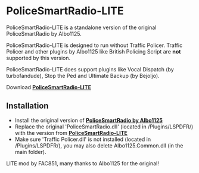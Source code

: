 # PoliceSmartRadio-LITE
PoliceSmartRadio-LITE is a standalone version of the original PoliceSmartRadio by Albo1125.

PoliceSmartRadio-LITE is designed to run without Traffic Policer. Traffic Policer and other plugins by Albo1125 like British Policing Script are **not** supported by this version.

PoliceSmartRadio-LITE does support plugins like Vocal Dispatch (by turbofandude), Stop the Ped and Ultimate Backup (by BejoIjo).

Download [**PoliceSmartRadio-LITE**](http://lucid-q.net/psr/)

## Installation
- Install the original version of [**PoliceSmartRadio by Albo1125**](https://www.lcpdfr.com/files/file/15354-police-smartradio-the-successor-to-police-radio/)
- Replace the original 'PoliceSmartRadio.dll' (located in /Plugins/LSPDFR/) with the version from [**PoliceSmartRadio-LITE**](http://lucid-q.net/psr/)
- Make sure 'Traffic Policer.dll' is not installed (located in /Plugins/LSPDFR/), you may also delete Albo1125.Common.dll (in the main folder).


LITE mod by FAC851, many thanks to Albo1125 for the original!